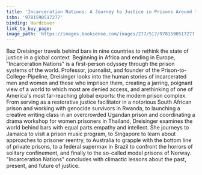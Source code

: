 ```yaml
---
title: 'Incarceration Nations: A Journey to Justice in Prisons Around the World'
isbn: '9781590517277'
binding: Hardcover
link_to_buy_page:
image_path: 'https://images.booksense.com/images/277/517/9781590517277.jpg'
---
```



Baz Dreisinger travels behind bars in nine countries to rethink the state of justice in a global context&nbsp;
Beginning in Africa and ending in Europe, "Incarceration Nations" is a first-person odyssey through the prison systems of the world. Professor, journalist, and founder of the Prison-to-College-Pipeline, Dreisinger looks into the human stories of incarcerated men and women and those who imprison them, creating a jarring, poignant view of a world to which most are denied access, and arethinking of one of America's most far-reaching global exports: the modern prison complex.&nbsp;
From serving as a restorative justice facilitator in a notorious South African prison and working with genocide survivors in Rwanda, to launching a creative writing class in an overcrowded Ugandan prison and coordinating a drama workshop for women prisoners in Thailand, Dreisinger examines the world behind bars with equal parts empathy and intellect. She journeys to Jamaica to visit a prison music program, to Singapore to learn about approaches to prisoner reentry, to Australia to grapple with the bottom line of private prisons, to a federal supermax in Brazil to confront the horrors of solitary confinement, and finally to the so-called model prisons of Norway. "Incarceration Nations" concludes with climactic lessons about the past, present, and future of justice.